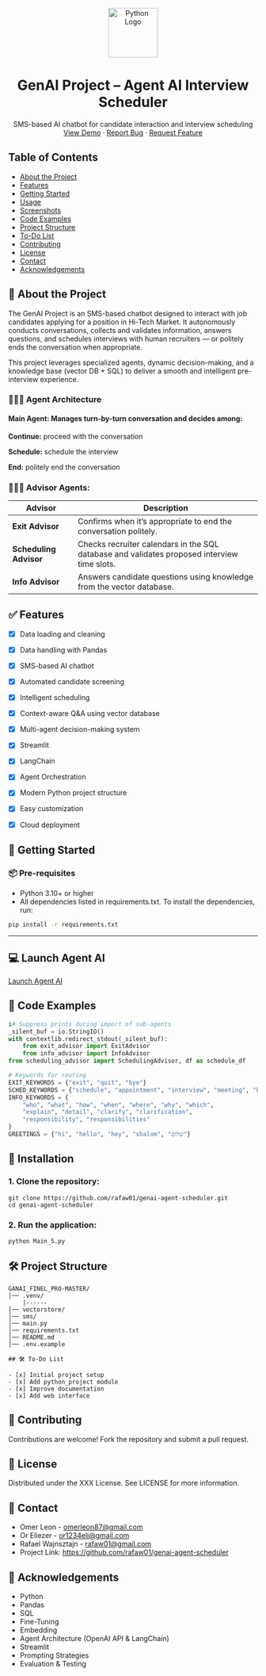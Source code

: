 
<p align="center">
  <img src="https://upload.wikimedia.org/wikipedia/commons/c/c3/Python-logo-notext.svg" alt="Python Logo" width="100" height="100">
</p>

<h1 align="center"> GenAI Project – Agent AI Interview Scheduler</h1>
<p align="center">
  SMS-based AI chatbot for candidate interaction and interview scheduling  
  <br/>
  <a href="https://github.com/rafaw01/genai-agent-scheduler">View Demo</a>
  ·
  <a href="https://github.com/rafaw01/genai-agent-scheduler/issues">Report Bug</a>
  ·
  <a href="https://github.com/rafaw01/genai-agent-scheduler/issues">Request Feature</a>
</p>


## Table of Contents
- [About the Project](#about-the-project)
- [Features](#features)
- [Getting Started](#getting-started)
- [Usage](#usage)
- [Screenshots](#screenshots)
- [Code Examples](#code-examples)
- [Project Structure](#project-structure)
- [To-Do List](#to-do-list)
- [Contributing](#contributing)
- [License](#license)
- [Contact](#contact)
- [Acknowledgements](#acknowledgements)



## 📌 About the Project
The GenAI Project is an SMS-based chatbot designed to interact with job candidates applying for a  position in Hi-Tech Market. It autonomously conducts conversations, collects and validates information, answers questions, and schedules interviews with human recruiters — or politely ends the conversation when appropriate.

This project leverages specialized agents, dynamic decision-making, and a knowledge base (vector DB + SQL) to deliver a smooth and intelligent pre-interview experience.

### 👨🏻‍💻 Agent Architecture
#### Main Agent: Manages turn-by-turn conversation and decides among:

**Continue:** proceed with the conversation

**Schedule:** schedule the interview

**End:** politely end the conversation

### 👨🏻‍💻 Advisor Agents:

| Advisor             | Description                                                                                   |
|---------------------|-----------------------------------------------------------------------------------------------|
| **Exit Advisor**      | Confirms when it’s appropriate to end the conversation politely.                             |
| **Scheduling Advisor**| Checks recruiter calendars in the SQL database and validates proposed interview time slots.  |
| **Info Advisor**      | Answers candidate questions using knowledge from the vector database.                        |



## ✅ Features
- [x] Data loading and cleaning 
- [x] Data handling with Pandas
- [x] SMS-based AI chatbot
- [x] Automated candidate screening
- [x] Intelligent scheduling
- [x] Context-aware Q&A using vector database
- [x] Multi-agent decision-making system
- [x] Streamlit 
- [x] LangChain
- [x] Agent Orchestration
- [x] Modern Python project structure
- [x] Easy customization 
- [x] Cloud deployment


## 🚀 Getting Started

###  📦 Pre-requisites
- Python 3.10+ or higher 
- All dependencies listed in requirements.txt.
To install the dependencies, run:
```bash
pip install -r requirements.txt
```
---


## 💻 Launch Agent AI

[Launch Agent AI](https://ganaifin.streamlit.app/)


## 🐍 Code Examples
```python
i# Suppress prints during import of sub-agents
_silent_buf = io.StringIO()
with contextlib.redirect_stdout(_silent_buf):
    from exit_advisor import ExitAdvisor
    from info_advisor import InfoAdvisor
from scheduling_advisor import SchedulingAdvisor, df as schedule_df

# Keywords for routing
EXIT_KEYWORDS = {"exit", "quit", "bye"}
SCHED_KEYWORDS = {"schedule", "appointment", "interview", "meeting", "book", "booking", "set a meeting"}
INFO_KEYWORDS = {
    "who", "what", "how", "when", "where", "why", "which",
    "explain", "detail", "clarify", "clarification",
    "responsibility", "responsibilities"
}
GREETINGS = {"hi", "hello", "hey", "shalom", "שלום"}
```


## 🚀 Installation
### 1. Clone the repository:

```
git clone https://github.com/rafaw01/genai-agent-scheduler.git
cd genai-agent-scheduler
```

### 2. Run the application:
```
python Main_5.py
```

## 🛠️ Project Structure

```plaintext
GANAI_FINEL_PRO-MASTER/
│── .venv/
    |------
│── vectorstore/
│── sms/
│── main.py
│── requirements.txt
│── README.md
│── .env.example
```

```
## 🛠️ To-Do List

- [x] Initial project setup  
- [x] Add python_project module  
- [x] Improve documentation  
- [x] Add web interface  

```

## 🤝 Contributing
Contributions are welcome! Fork the repository and submit a pull request.


## 📄 License

Distributed under the XXX License. See LICENSE for more information.

## 📄 Contact

- Omer Leon - omerleon87@gmail.com
- Or Eliezer - or1234eli@gmail.com
- Rafael Wajnsztajn - rafaw01@gmail.com
- Project Link: https://github.com/rafaw01/genai-agent-scheduler

## 📄 Acknowledgements
- Python
- Pandas
- SQL 
- Fine-Tuning
- Embedding
- Agent Architecture (OpenAI API & LangChain)
- Streamlit
- Prompting Strategies
- Evaluation & Testing 
